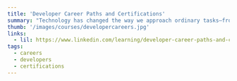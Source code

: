 ```yaml
---
title: 'Developer Career Paths and Certifications'
summary: "Technology has changed the way we approach ordinary tasks—from settling the bill at restaurants to driving—and more industries than ever are leveraging tech to work smarter. It's a great time to launch a career as a developer in this ever-changing field."
thumb: '/images/courses/developercareers.jpg' 
links:
  - lil: https://www.linkedin.com/learning/developer-career-paths-and-certifications-2
tags:
  - careers
  - developers
  - certifications
---
```

